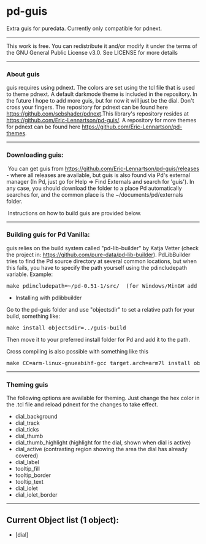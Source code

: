 # pd-guis
Extra guis for puredata. Currently only compatible for pdnext.

--------------------------------------------------------------------------

   This work is free. You can redistribute it and/or modify it under the
   terms of the GNU General Public License v3.0. See LICENSE for more details

--------------------------------------------------------------------------

###   About guis

​guis requires using pdnext. The colors are set using the tcl file that is used to theme pdnext.
A default darkmode theme is included in the repository. In the future I hope to add more guis, but for now
it will just be the dial. Don't cross your fingers.
The repository for pdnext can be found here <https://github.com/sebshader/pdnext>.
​This library's repository resides at <https://github.com/Eric-Lennartson/pd-guis/>.
A repository for more themes for pdnext can be found here <https://github.com/Eric-Lennartson/pd-themes>.

--------------------------------------------------------------------------

### Downloading guis:

​	You can get guis from https://github.com/Eric-Lennartson/pd-guis/releases - where all releases are available, but guis is also found via Pd's external manager (In Pd, just go for Help => Find Externals and search for 'guis').  In any case, you should download the folder to a place Pd automatically searches for, and the common place is the ~/documents/pd/externals folder.

​	Instructions on how to build guis are provided below.

--------------------------------------------------------------------------

### Building guis for Pd Vanilla:

guis relies on the build system called "pd-lib-builder" by Katja Vetter (check the project in: <https://github.com/pure-data/pd-lib-builder>). PdLibBuilder tries to find the Pd source directory at several common locations, but when this fails, you have to specify the path yourself using the pdincludepath variable. Example:

<pre>make pdincludepath=~/pd-0.51-1/src/  (for Windows/MinGW add 'pdbinpath=~/pd-0.51-1/bin/)</pre>

* Installing with pdlibbuilder

Go to the pd-guis folder and use "objectsdir" to set a relative path for your build, something like:

<pre>make install objectsdir=../guis-build</pre>
Then move it to your preferred install folder for Pd and add it to the path.

Cross compiling is also possible with something like this

<pre>make CC=arm-linux-gnueabihf-gcc target.arch=arm7l install objectsdir=../</pre>

--------------------------------------------------------------------------
### Theming guis

The following options are available for theming. Just change the hex color in the .tcl file
and reload pdnext for the changes to take effect.

- dial_background
- dial_track
- dial_ticks
- dial_thumb
- dial_thumb_highlight (highlight for the dial, shown when dial is active)
- dial_active (contrasting region showing the area the dial has already covered)
- dial_label
- tooltip_fill
- tooltip_border
- tooltip_text
- dial_iolet
- dial_iolet_border

--------------------------------------------------------------------------
## Current Object list (1 object):

- [dial]
